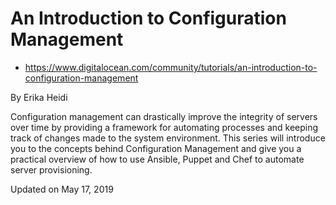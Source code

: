 # An Introduction to Configuration Management

- https://www.digitalocean.com/community/tutorials/an-introduction-to-configuration-management

By Erika Heidi

Configuration management can drastically improve the integrity of servers over time by providing a framework for automating processes and keeping track of changes made to the system environment. This series will introduce you to the concepts behind Configuration Management and give you a practical overview of how to use Ansible, Puppet and Chef to automate server provisioning.

Updated on May 17, 2019